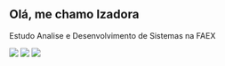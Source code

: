 ## Olá, me chamo Izadora
Estudo Analise e Desenvolvimento de Sistemas na FAEX
<div>
  <img alain="center" src="https://img.shields.io/badge/HTML5-E34F26?style=for-the-badge&logo=html5&logoColor=white">
  <img alain="center" src="https://img.shields.io/badge/CSS3-1572B6?style=for-the-badge&logo=css3&logoColor=white">
  <img alain="center" src="https://img.shields.io/badge/JavaScript-F7DF1E?style=for-the-badge&logo=javascript&logoColor=black">
</div>

